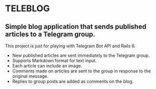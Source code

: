 # TELEBLOG
## Simple blog application that sends published articles to a Telegram group.

This project is just for playing with Telegram Bot API and Rails 6.

* New published articles are sent immediately to the Telegram group.
* Supports Markdown format for text input.
* Each article can include an image.
* Comments made on articles are sent to the group in response to the original message.
* Replies to group posts are added as comments on the blog.   